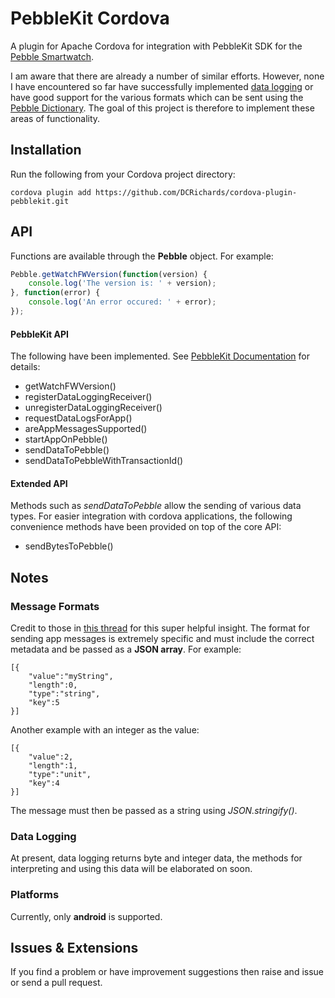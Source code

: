# PebbleKit Cordova

A plugin for Apache Cordova for integration with PebbleKit SDK for the [Pebble Smartwatch](http://developer.getpebble.com/).

I am aware that there are already a number of similar efforts. However, none I have encountered so far have successfully implemented [data logging](http://developer.getpebble.com/guides/pebble-apps/communications/pebble-datalogging/) or have good support for the various formats which can be sent using the [Pebble Dictionary](http://developer.getpebble.com/docs/android/com/getpebble/android/kit/util/PebbleDictionary). The goal of this project is therefore to implement these areas of functionality.

## Installation

Run the following from your Cordova project directory:

	cordova plugin add https://github.com/DCRichards/cordova-plugin-pebblekit.git
		
## API

Functions are available through the __Pebble__ object. For example:

```javaScript
Pebble.getWatchFWVersion(function(version) {
	console.log('The version is: ' + version);
}, function(error) {
	console.log('An error occured: ' + error);
});
```
#### PebbleKit API

The following have been implemented. See [PebbleKit Documentation](http://developer.getpebble.com/docs/android) for details:

* getWatchFWVersion()
* registerDataLoggingReceiver()
* unregisterDataLoggingReceiver()
* requestDataLogsForApp()
* areAppMessagesSupported()
* startAppOnPebble()
* sendDataToPebble()
* sendDataToPebbleWithTransactionId()

#### Extended API

Methods such as _sendDataToPebble_ allow the sending of various data types. For easier integration with cordova applications, the following convenience methods have been provided on top of the core API:

* sendBytesToPebble()

## Notes

### Message Formats

Credit to those in [this thread](http://forums.getpebble.com/discussion/15538/android-pebbledictionary-fromjson) for this super helpful insight. The format for sending app messages is extremely specific and must include the correct metadata and be passed as a __JSON array__. For example:

    [{
        "value":"myString",
        "length":0,
        "type":"string",
        "key":5
    }]
    
Another example with an integer as the value:

    [{
        "value":2,
        "length":1,
        "type":"unit",
        "key":4
    }]
    
The message must then be passed as a string using _JSON.stringify()_.

### Data Logging

At present, data logging returns byte and integer data, the methods for interpreting and using this data will be elaborated on soon.

### Platforms 
Currently, only __android__ is supported.

## Issues & Extensions

If you find a problem or have improvement suggestions then raise and issue or send a pull request.